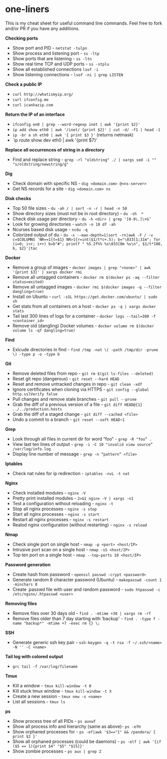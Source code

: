 # one-liners

This is my cheat sheet for useful command line commands.  Feel free to fork and/or PR if you have any additions.

**Checking ports**

 * Show port and PID - `netstat -tulpn`
 * Show process and listening port - `ss -ltp`
 * Show ports that are listening - `ss -ltn`
 * Show real time TCP and UDP ports - `ss -stplu`
 * Show all established connections `lsof -i`
 * Show listening connections - `lsof -ni | grep LISTEN`

**Check a public IP**

 * `curl http://whatismyip.org/`
 * `curl ifconfig.me`
 * `curl icanhazip.com`

**Return the IP of an interface**

 * `ifconfig en0 | grep --word-regexp inet | awk '{print $2}'`
 * `ip add show eth0 | awk '/inet/ {print $2}' | cut -d/ -f1 | head -1`
 * `ip -br a sh eth0 | awk '{ print $3 }'` (returns netmask)
 * `ip route show dev eth0 | awk '{print $7}'
 
**Replace all occurrences of string in a directory**

 * Find and replace string - `grep -rl "oldstring" ./ | xargs sed -i "" "s/oldstring/newstring/g"`

**Dig**

 * Check domain with specific NS - `dig <domain.com> @<ns-server>`
 * Get NS records for a site - `dig <domain.com> ns`

**Disk checks**

 * Top 50 file sizes - `du -ah / | sort -n -r | head -n 50`
 * Show directory sizes (must not be in root directory) - `du -sh  *`
 * Check disk usage per directory - `du -h <dir> | grep '[0-9\.]\+G’`
 * Look for growing directories - `watch -n 10 df -ah`
 * Ncurses based disk usage - `ncdu -q`
 * Colorized output of du - `du -x --max-depth=1|sort -rn|awk -F / -v c=$COLUMNS 'NR==1{t=$1} NR>1{r=int($1/t*c+.5); b="\033[1;31m"; for (i=0; i<r; i++) b=b"#"; printf " %5.2f%% %s\033[0m %s\n", $1/t*100, b, $2}'|tac`

**Docker**

 * Remove a group of images - `docker images | grep "<none>" | awk '{print $3}' | xargs docker rmi`
 * Remove all untagged containers - `docker rm $(docker ps -aq --filter status=exited)`
 * Remove all untagged images - `docker rmi $(docker images -q --filter dangling=true)`
 * Install on Ubuntu - `curl -sSL https://get.docker.com/ubuntu/ | sudo sh`
 * Get stats from all containers on a host - `docker ps -q | xargs docker stats`
 * Tail last 300 lines of logs for a container - `docker logs --tail=300 -f <container_id>`
 * Remove old (dangling) Docker volumes - `docker volume rm $(docker volume ls -qf dangling=true)`

**Find**

 * Exlcude directories in find - `find /tmp -not \( -path /tmp/dir -prune \) -type p -o -type b`

**Git**

 * Remove deleted files from repo - `git rm $(git ls-files --deleted)`
 * Reset git repo (dangerous) - `git reset --hard HEAD`
 * Reset and remove untracked changes in repo - `git clean -xdf`
 * Ignore certificates when cloning via HTTPS - `git config --global http.sslVerify false`
 * Pull changes and remove stale branches - `git pull --prune`
 * Grab the diff of a previous version of a file - `git diff HEAD@{1} ../../production.hosts`
 * Grab the diff of a staged change - `git diff --cached <file>`
 * Undo a commit to a branch - `git reset --soft HEAD~1`

**Grep**

 * Look through all files in current dir for word “foo” - `grep -R "foo” .`
 * View last ten lines of output - `grep -i -C 10 "invalid view source” /var/log/info.log`
 * Display line number of message - `grep -n “pattern” <file>`

**Iptables**

 * Check nat rules for ip redirection - `iptables -nvL -t nat`

**Nginx**

 * Check installed modules - `nginx -V`
 * Pretty print installed modules - `2>&1 nginx -V | xargs -n1`
 * Test a configuration without reloading - `nginx -t`
 * Stop all nginx processes - `nginx -s stop`
 * Start all nginx processes - `nginx -s start`
 * Restart all nginx processes - `nginx -s restart`
 * Realod nginx configuration (without restarting) - `nginx -s reload`

**Nmap**

* Check single port on single host - `nmap -p <port> <host/IP>`
* Intrusive port scan on a single host - `nmap -sS <host/IP>`
* Top ten port on a single host - `nmap --top-ports 10 <host/IP>`

**Password generation**

 * Create hash from password - `openssl passwd -crypt <password>`
 * Generate random 8 character password (Ubuntu) - `makepasswd -count 1 -minchars 8`
 * Create .passwd file with user and random password - `sudo htpasswd -c /etc/nginx/.htpasswd <user>`

**Removing files**

 * Remove files over 30 days old - `find . -mtime +30 | xargs rm -rf`
 * Remove files older than 7 day starting with 'backup' - `find . -type f -name "backup*" -mtime +7 -exec rm {} \;`

**SSH**

 * Generate generic ssh key pair - `ssh-keygen -q -t rsa -f ~/.ssh/<name> -N '' -C <name>`

**Tail log with colored output**

 * `grc tail -f /var/log/filename`

**Tmux**

 * Kill a window - `tmux kill-window -t 0`
 * Kill stuck tmux window - `tmux kill-window -t X`
 * Create a new session <name> - `tmux new -s <name>`
 * List all sessions - `tmux ls`

 **ps**
 
 * Show process tree of all PIDs - `ps auxwf`
 * Show all process info and hierarchy (same as above)- `ps -efH`
 * Show orphaned processes for <use> - `ps -ef|awk '$3=="1" && /pandora/ { print $2 }'`
 * Show all orphaned processes (could be daemons) - `ps -elf | awk '{if ($5 == 1){print $4" "$5" "$15}}'`
 * Show zombie processes - `ps aux | grep Z`
 
